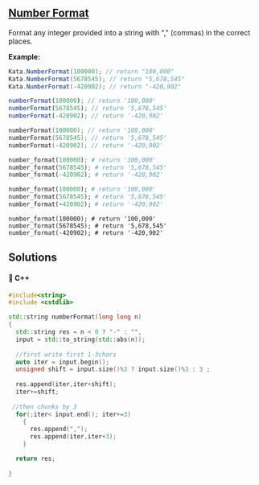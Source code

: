 ## [Number Format](https://www.codewars.com/kata/565c4e1303a0a006d7000127)

Format any integer provided into a string with "," (commas) in the correct places.

**Example:**
``` csharp
Kata.NumberFormat(100000); // return "100,000"
Kata.NumberFormat(5678545); // return "5,678,545"
Kata.NumberFormat(-420902); // return "-420,902"
```
``` javascript
numberFormat(100000); // return '100,000'
numberFormat(5678545); // return '5,678,545'
numberFormat(-420902); // return '-420,902'
```
``` cpp
numberFormat(100000); // return '100,000'
numberFormat(5678545); // return '5,678,545'
numberFormat(-420902); // return '-420,902'
```
``` python
number_format(100000); # return '100,000'
number_format(5678545); # return '5,678,545'
number_format(-420902); # return '-420,902'
```
``` ruby
number_format(100000); # return '100,000'
number_format(5678545); # return '5,678,545'
number_format(-420902); # return '-420,902'
```
``` crystal
number_format(100000); # return '100,000'
number_format(5678545); # return '5,678,545'
number_format(-420902); # return '-420,902'
```

## Solutions
#### 🧠 C++
```c++
#include<string>
#include <cstdlib>

std::string numberFormat(long long n)
{
  std::string res = n < 0 ? "-" : "",
  input = std::to_string(std::abs(n));
  
  //first write first 1-3chars
  auto iter = input.begin();
  unsigned shift = input.size()%3 ? input.size()%3 : 3 ;
  
  res.append(iter,iter+shift);
  iter+=shift;
 
 //then chunks by 3
  for(;iter< input.end(); iter+=3)
    {
      res.append(",");
      res.append(iter,iter+3);
    }

  return res;
    
}
```
